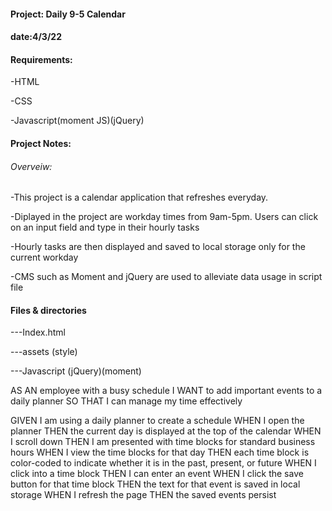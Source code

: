 <h4>Project: Daily 9-5 Calendar
<h4>date:4/3/22</h4>
<h4>Requirements:</h4>
<p>-HTML</p>
<p>-CSS</p>
<p>-Javascript(moment JS)(jQuery)</p>

<h4>Project Notes:</h4>
<h6>Overveiw:</h6>
<p>-This project is a calendar application that refreshes everyday.</p> 
<p>-Diplayed in the project are workday times from 9am-5pm. Users can click on an input field and type in their hourly tasks</p>
<p>-Hourly tasks are then displayed and saved to local storage only for the current workday</p>
<p>-CMS such as Moment and jQuery are used to alleviate data usage in script file</p>

<h4>Files & directories</h4>
<p>---Index.html</p>
<p>---assets (style)</p>
<p>---Javascript (jQuery)(moment)</p>


AS AN employee with a busy schedule
I WANT to add important events to a daily planner
SO THAT I can manage my time effectively

GIVEN I am using a daily planner to create a schedule
WHEN I open the planner
THEN the current day is displayed at the top of the calendar
WHEN I scroll down
THEN I am presented with time blocks for standard business hours
WHEN I view the time blocks for that day
THEN each time block is color-coded to indicate whether it is in the past, present, or future
WHEN I click into a time block
THEN I can enter an event
WHEN I click the save button for that time block
THEN the text for that event is saved in local storage
WHEN I refresh the page
THEN the saved events persist
